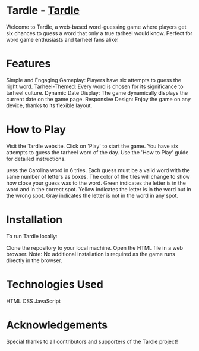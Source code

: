 # Tardle - [Tardle](https://ganeshanushka.github.io)

Welcome to Tardle, a web-based word-guessing game where players get six chances to guess a word that only a true tarheel would know. Perfect for word game enthusiasts and tarheel fans alike!

# Features

Simple and Engaging Gameplay: Players have six attempts to guess the right word.
Tarheel-Themed: Every word is chosen for its significance to tarheel culture.
Dynamic Date Display: The game dynamically displays the current date on the game page.
Responsive Design: Enjoy the game on any device, thanks to its flexible layout.

# How to Play

Visit the Tardle website.
Click on 'Play' to start the game.
You have six attempts to guess the tarheel word of the day.
Use the 'How to Play' guide for detailed instructions.

uess the Carolina word in 6 tries.
Each guess must be a valid word with the same number of letters as boxes.
The color of the tiles will change to show how close your guess was to the word.
Green indicates the letter is in the word and in the correct spot.
Yellow indicates the letter is in the word but in the wrong spot.
Gray indicates the letter is not in the word in any spot.

# Installation

To run Tardle locally:

Clone the repository to your local machine.
Open the HTML file in a web browser.
Note: No additional installation is required as the game runs directly in the browser.

# Technologies Used

HTML
CSS
JavaScript

# Acknowledgements

Special thanks to all contributors and supporters of the Tardle project!
